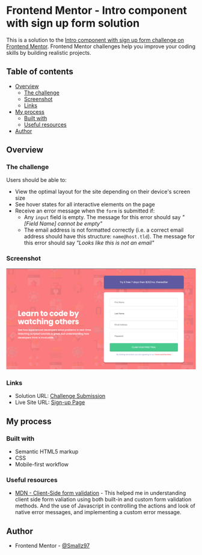 # Frontend Mentor - Intro component with sign up form solution

This is a solution to the [Intro component with sign up form challenge on Frontend Mentor](https://www.frontendmentor.io/challenges/intro-component-with-signup-form-5cf91bd49edda32581d28fd1). Frontend Mentor challenges help you improve your coding skills by building realistic projects.

## Table of contents

- [Overview](#overview)
  - [The challenge](#the-challenge)
  - [Screenshot](#screenshot)
  - [Links](#links)
- [My process](#my-process)
  - [Built with](#built-with)
  - [Useful resources](#useful-resources)
- [Author](#author)

## Overview

### The challenge

Users should be able to:

- View the optimal layout for the site depending on their device's screen size
- See hover states for all interactive elements on the page
- Receive an error message when the `form` is submitted if:
  - Any `input` field is empty. The message for this error should say _"[Field Name] cannot be empty"_
  - The email address is not formatted correctly (i.e. a correct email address should have this structure: `name@host.tld`). The message for this error should say _"Looks like this is not an email"_

### Screenshot

![Desktop Screenshot](./images/screenshot.png)

### Links

- Solution URL: [Challenge Submission](https://https://www.frontendmentor.io/solutions/intro-component-with-sign-up-form-GR8pW_JQBE)
- Live Site URL: [Sign-up Page](https://smallz97.github.io/sign-up-page/)

## My process

### Built with

- Semantic HTML5 markup
- CSS
- Mobile-first workflow

### Useful resources

- [MDN - Client-Side form validation](https://developer.mozilla.org/en-US/docs/Learn/Forms/Form_validation#Customized_error_messages) - This helped me in understanding client side form valiation using both built-in and custom form validation methods. And the use of Javascript in controlling the actions and look of native error messages, and implementing a custom error message.

## Author

- Frontend Mentor - [@Smallz97](https://www.frontendmentor.io/profile/Smallz97)
